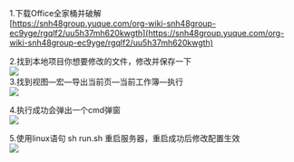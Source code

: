 1.下载Office全家桶并破解  
[https://snh48group.yuque.com/org-wiki-snh48group-ec9yge/rgqlf2/uu5h37mh620kwgth](https://snh48group.yuque.com/org-wiki-snh48group-ec9yge/rgqlf2/uu5h37mh620kwgth)



2.找到本地项目你想要修改的文件，修改并保存一下  
![](https://cdn.nlark.com/yuque/0/2024/png/43256946/1729583792066-ed88f06a-cc7a-4fe2-b819-f1afa011fc6f.png)  
3.找到视图—宏—导出当前页—当前工作簿—执行  
![](https://cdn.nlark.com/yuque/0/2024/png/43256946/1729583913201-98dca3c3-6b25-4b55-8338-23882bf10e16.png)

4.执行成功会弹出一个cmd弹窗  
![](https://cdn.nlark.com/yuque/0/2024/png/43256946/1729583839330-412531c8-e2b6-405b-950f-399ba7f8cb02.png)

5.使用linux语句 sh run.sh 重启服务器，重启成功后修改配置生效  
![](https://cdn.nlark.com/yuque/0/2024/png/43256946/1729584031465-d30f3400-9574-4a10-8856-3499d3c8be2e.png)

